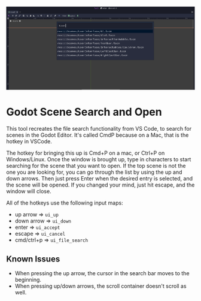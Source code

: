 ![image](image.png)
# Godot Scene Search and Open

This tool recreates the file search functionality from VS Code, to search for
scenes in the Godot Editor. It's called CmdP because on a Mac, that is the hotkey
in VSCode.

The hotkey for bringing this up is Cmd+P on a mac, or Ctrl+P on Windows/Linux.
Once the window is brought up, type in characters to start searching for the scene
that you want to open. If the top scene is not the one you are looking for, you
can go through the list by using the up and down arrows. Then just press Enter
when the desired entry is selected, and the scene will be opened. If you changed
your mind, just hit escape, and the window will close.

All of the hotkeys use the following input maps:

- up arrow => `ui_up`
- down arrow => `ui_down`
- enter => `ui_accept`
- escape => `ui_cancel`
- cmd/ctrl+p => `ui_file_search`

## Known Issues

- When pressing the up arrow, the cursor in the search bar moves to the beginning.
- When pressing up/down arrows, the scroll container doesn't scroll as well.
